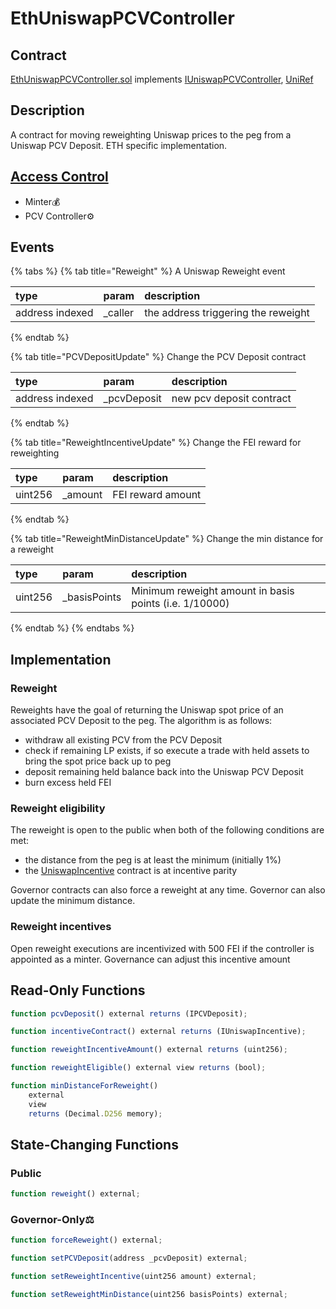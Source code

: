 # EthUniswapPCVController

## Contract

[EthUniswapPCVController.sol](https://github.com/fei-protocol/fei-protocol-core/blob/master/contracts/pcv/EthUniswapPCVController.sol) implements [IUniswapPCVController](https://github.com/fei-protocol/fei-protocol-core/wiki/IUniswapPCVController), [UniRef](https://github.com/fei-protocol/fei-protocol-core/wiki/UniRef)

## Description

A contract for moving reweighting Uniswap prices to the peg from a Uniswap PCV Deposit. ETH specific implementation.

## [Access Control](../access-control/) 

* Minter💰
* PCV Controller⚙️

## Events

{% tabs %}
{% tab title="Reweight" %}
A Uniswap Reweight event

| type | param | description |
| :--- | :--- | :--- |
| address indexed | \_caller | the address triggering the reweight |
{% endtab %}

{% tab title="PCVDepositUpdate" %}
Change the PCV Deposit contract

| type | param | description |
| :--- | :--- | :--- |
| address indexed | \_pcvDeposit | new pcv deposit contract |
{% endtab %}

{% tab title="ReweightIncentiveUpdate" %}
Change the FEI reward for reweighting

| type | param | description |
| :--- | :--- | :--- |
| uint256 | \_amount | FEI reward amount |
{% endtab %}

{% tab title="ReweightMinDistanceUpdate" %}
Change the min distance for a reweight

| type | param | description |
| :--- | :--- | :--- |
| uint256 | \_basisPoints | Minimum reweight amount in basis points \(i.e. 1/10000\) |
{% endtab %}
{% endtabs %}

## Implementation

### Reweight

Reweights have the goal of returning the Uniswap spot price of an associated PCV Deposit to the peg. The algorithm is as follows:

* withdraw all existing PCV from the PCV Deposit
* check if remaining LP exists, if so execute a trade with held assets to bring the spot price back up to peg
* deposit remaining held balance back into the Uniswap PCV Deposit
* burn excess held FEI

### Reweight eligibility

The reweight is open to the public when both of the following conditions are met:

* the distance from the peg is at least the minimum \(initially 1%\)
* the [UniswapIncentive](https://github.com/fei-protocol/fei-protocol-core/wiki/UniswapIncentive) contract is at incentive parity

Governor contracts can also force a reweight at any time. Governor can also update the minimum distance.

### Reweight incentives

Open reweight executions are incentivized with 500 FEI if the controller is appointed as a minter. Governance can adjust this incentive amount

## Read-Only Functions

```javascript
function pcvDeposit() external returns (IPCVDeposit);

function incentiveContract() external returns (IUniswapIncentive);

function reweightIncentiveAmount() external returns (uint256);

function reweightEligible() external view returns (bool);

function minDistanceForReweight()
    external
    view
    returns (Decimal.D256 memory);
```

## State-Changing Functions <a id="state-changing-functions"></a>

### Public

```javascript
function reweight() external;
```

### Governor-Only⚖️

```javascript
function forceReweight() external;

function setPCVDeposit(address _pcvDeposit) external;

function setReweightIncentive(uint256 amount) external;

function setReweightMinDistance(uint256 basisPoints) external;
```

